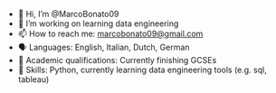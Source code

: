 - 👋 Hi, I’m @MarcoBonato09
- 👀 I’m working on learning data engineering
- 📫 How to reach me: marcobonato09@gmail.com
- 🗣️ Languages: English, Italian, Dutch, German
- 📙 Academic qualifications: Currently finishing GCSEs
- 👾 Skills: Python, currently learning data engineering tools (e.g. sql, tableau)
